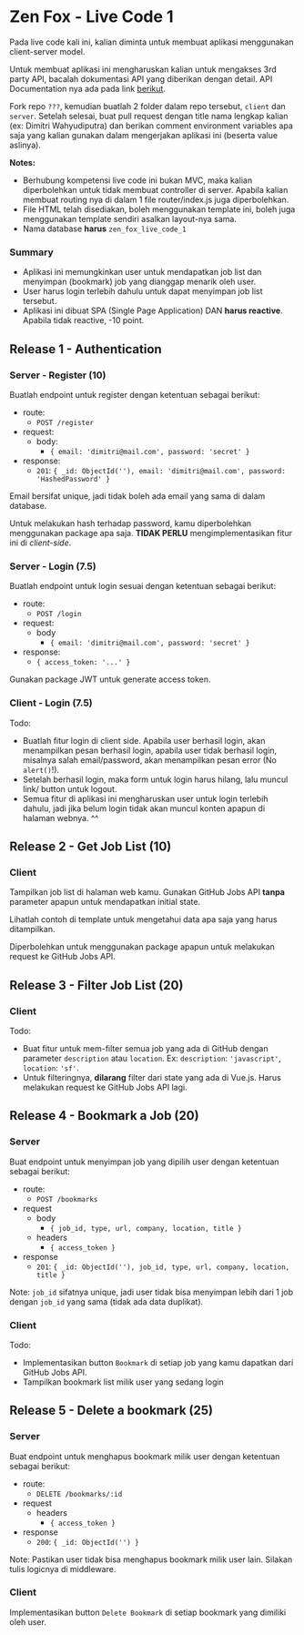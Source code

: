 # Zen Fox - Live Code 1

Pada live code kali ini, kalian diminta untuk membuat aplikasi
menggunakan client-server model.

Untuk membuat aplikasi ini mengharuskan kalian untuk mengakses 3rd party
API, bacalah dokumentasi API yang diberikan dengan detail. API
Documentation nya ada pada link [berikut](https://jobs.github.com/api).

Fork repo `???`, kemudian buatlah 2 folder dalam repo tersebut, `client`
dan `server`. Setelah selesai, buat pull request dengan title nama
lengkap kalian (ex: Dimitri Wahyudiputra) dan berikan comment
environment variables apa saja yang kalian gunakan dalam mengerjakan
aplikasi ini (beserta value aslinya).

**Notes:**

- Berhubung kompetensi live code ini bukan MVC, maka kalian
diperbolehkan untuk tidak membuat controller di server. Apabila kalian
membuat routing nya di dalam 1 file router/index.js juga diperbolehkan.
- File HTML telah disediakan, boleh menggunakan template ini, boleh juga
menggunakan template sendiri asalkan layout-nya sama.
- Nama database **harus** `zen_fox_live_code_1`

### Summary
* Aplikasi ini memungkinkan user untuk mendapatkan job list dan
  menyimpan (bookmark) job yang dianggap menarik oleh user.
* User harus login terlebih dahulu untuk dapat menyimpan job list
  tersebut.
* Aplikasi ini dibuat SPA (Single Page Application) DAN **harus
  reactive**.  Apabila tidak reactive, -10 point.


## Release 1 - Authentication

### Server - Register (10)

Buatlah endpoint untuk register dengan ketentuan sebagai berikut:

- route:
  - `POST /register`
- request:
  - body:
    - `{ email: 'dimitri@mail.com', password: 'secret' }`
- response:
  - `201`: `{ _id: ObjectId(''), email: 'dimitri@mail.com', password:
    'HashedPassword' }`

Email bersifat unique, jadi tidak boleh ada email yang sama
di dalam database.

Untuk melakukan hash terhadap password, kamu diperbolehkan menggunakan
package apa saja. **TIDAK PERLU** mengimplementasikan fitur ini di
*client-side*.

### Server - Login (7.5)

Buatlah endpoint untuk login sesuai dengan ketentuan sebagai berikut:

- route:
  - `POST /login`
- request:
  - body
    - `{ email: 'dimitri@mail.com', password: 'secret' }`
- response:
  - `{ access_token: '...' }`

Gunakan package JWT untuk generate access token.

### Client - Login (7.5)

Todo:

- Buatlah fitur login di client side. Apabila user berhasil login, akan
  menampilkan pesan berhasil login, apabila user tidak berhasil login,
misalnya salah email/password, akan menampilkan pesan error (No
`alert()`!).
- Setelah berhasil login, maka form untuk login harus hilang, lalu
  muncul link/ button untuk logout.
- Semua fitur di aplikasi ini mengharuskan user untuk login terlebih
  dahulu, jadi jika belum login tidak akan muncul konten apapun di
halaman webnya. ^^

## Release 2 - Get Job List (10)

### Client

Tampilkan job list di halaman web kamu. Gunakan GitHub Jobs API
**tanpa** parameter apapun untuk mendapatkan initial state.

Lihatlah contoh di template untuk mengetahui data apa saja
yang harus ditampilkan.

Diperbolehkan untuk menggunakan package apapun untuk melakukan request
ke GitHub Jobs API.

## Release 3 - Filter Job List (20)

### Client

Todo:

- Buat fitur untuk mem-filter semua job yang ada di GitHub dengan
  parameter `description` atau `location`. Ex: `description`:
`'javascript'`, `location`: `'sf'`.
- Untuk filteringnya, **dilarang** filter dari state yang ada di Vue.js.
  Harus melakukan request ke GitHub Jobs API lagi.

## Release 4 - Bookmark a Job (20)

### Server

Buat endpoint untuk menyimpan job yang dipilih user dengan ketentuan
sebagai berikut:

- route:
  - `POST /bookmarks`
- request
  - body
    - `{ job_id, type, url, company, location, title }`
  - headers
    - `{ access_token }`
- response
  - `201`: `{ _id: ObjectId(''), job_id, type, url, company, location,
    title }`

Note: `job_id` sifatnya unique, jadi user tidak bisa menyimpan lebih
dari 1 job dengan `job_id` yang sama (tidak ada data duplikat).

### Client

Todo:

- Implementasikan button `Bookmark` di setiap job yang kamu dapatkan
  dari GitHub Jobs API.
- Tampilkan bookmark list milik user yang sedang login

## Release 5 - Delete a bookmark (25)

### Server

Buat endpoint untuk menghapus bookmark milik user dengan ketentuan
sebagai berikut:

- route:
  - `DELETE /bookmarks/:id`
- request
  - headers
    - `{ access_token }`
- response
  - `200`: `{ _id: ObjectId('') }`

Note: Pastikan user tidak bisa menghapus bookmark milik user lain.
Silakan tulis logicnya di middleware.

### Client

Implementasikan button `Delete Bookmark` di setiap bookmark yang
dimiliki oleh user.
